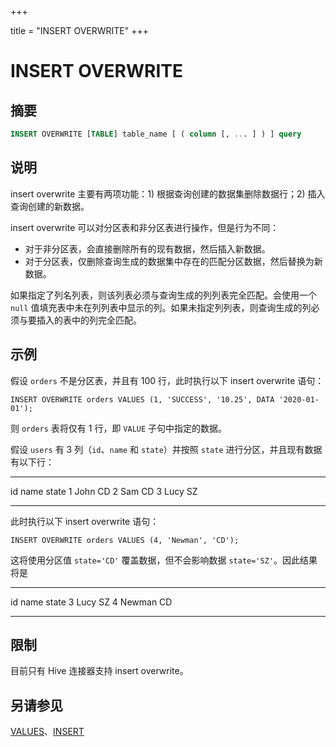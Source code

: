 +++

title = "INSERT OVERWRITE"
+++

# INSERT OVERWRITE

## 摘要

``` sql
INSERT OVERWRITE [TABLE] table_name [ ( column [, ... ] ) ] query
```

## 说明

insert overwrite 主要有两项功能：1\) 根据查询创建的数据集删除数据行；2\) 插入查询创建的新数据。

insert overwrite 可以对分区表和非分区表进行操作，但是行为不同：

- 对于非分区表，会直接删除所有的现有数据，然后插入新数据。
- 对于分区表，仅删除查询生成的数据集中存在的匹配分区数据，然后替换为新数据。

如果指定了列名列表，则该列表必须与查询生成的列列表完全匹配。会使用一个 `null` 值填充表中未在列列表中显示的列。如果未指定列列表，则查询生成的列必须与要插入的表中的列完全匹配。

## 示例

假设 `orders` 不是分区表，并且有 100 行，此时执行以下 insert overwrite 语句：

    INSERT OVERWRITE orders VALUES (1, 'SUCCESS', '10.25', DATA '2020-01-01');

则 `orders` 表将仅有 1 行，即 `VALUE` 子句中指定的数据。

假设 `users` 有 3 列（`id`、`name` 和 `state`）并按照 `state` 进行分区，并且现有数据有以下行：

-----------------

  id   name   state
  1    John   CD
  2    Sam    CD
  3    Lucy   SZ

-----------------


此时执行以下 insert overwrite 语句：

    INSERT OVERWRITE orders VALUES (4, 'Newman', 'CD');

这将使用分区值 `state='CD'` 覆盖数据，但不会影响数据 `state='SZ'`。因此结果将是

-------------------

  id   name     state
  3    Lucy     SZ
  4    Newman   CD

-------------------


## 限制

目前只有 Hive 连接器支持 insert overwrite。

## 另请参见

[VALUES](./values.html)、[INSERT](./insert.html)